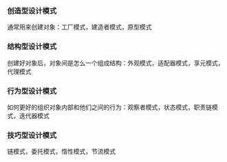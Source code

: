 ### 创造型设计模式

通常用来创建对象：工厂模式，建造者模式，原型模式

### 结构型设计模式

创建好对象后，对象间是怎么一个组成结构：外观模式，适配器模式，享元模式，代理模式

### 行为型设计模式

如何更好的组织对象内部和他们之间的行为：观察者模式，状态模式，职责链模式，迭代器模式

### 技巧型设计模式

链模式，委托模式，惰性模式，节流模式